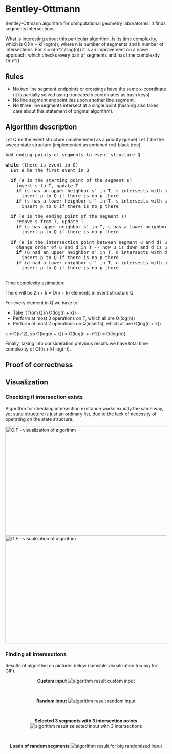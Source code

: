 # Bentley-Ottmann
Bentley-Ottmann algorithm for computational geometry laboratories. It finds segments intersections.

What is interesting about this particular algorithm, is its time complexity, 
which is O((n + k) log(n)), where n is number of segments and k number of intersections.
For k = o(n^2 / log(n)) it is an improvement on a naive approach, which checks every pair of segments and has time complexity O(n^2).

## Rules
* No two line segment endpoints or crossings have the same x-coordinate (it is partially solved using truncated x coordinates as hash keys).
* No line segment endpoint lies upon another line segment.
* No three line segments intersect at a single point (hashing also takes care about this statement of original algorithm).

## Algorithm description

Let Q be the event structure (implemented as a priority queue)
Let T be the sweep state structure (implemented as enriched red-black tree)

<pre>
Add ending points of segments to event structure Q

<b>while</b> (there is event in Q)
  Let e be the first event in Q
  
  <b>if</b> (e is the starting point of the segment s)
    insert s to T, update T
    <b>if</b> (s has an upper heighbor s' in T, s intersects with s' in point p)
      insert p to Q if there is no p there
    <b>if</b> (s has a lower heighbor s'' in T, s intersects with s'' in point p)
      insert p to Q if there is no p there
      
  <b>if</b> (e is the ending point of the segment s)
    remove s from T, update T
    <b>if</b> (s has upper neighbor s' in T, s has a lower neighbor s'' in T, s' and s'' intersects in point p)
      insert p to Q if there is no p there
      
  <b>if</b> (e is the intersection point between segment u and d) u - for up, d - for down
    change order of u and d in T -- now u is down and d is up
    <b>if</b> (u had an upper neighbor s' in T, d intersects with d in point p)
      insert p to Q if there is no p there
    <b>if</b> (d had a lower noighbor s'' in T, u intersects with u in point p)
      insert p to Q if there is no p there
    
</pre>

Time complexity estimation:

There will be 2n + k = O(n + k) elements in event structure Q 

For every element in Q we have to:

* Take it from Q in O(log(n + k))
* Perform at most 3 operations on T, which all are O(log(n))
* Perform at most 2 operations on Q(inserts), which all are O(log(n + k))

k = O(n^2), so O(log(n + k)) = O(log(n + n^2)) = O(log(n))

Finally, taking into consideration previous results we have total time complexity of O((n + k) log(n)).

## Proof of correctness

## Visualization

### Checking if intersection exists

Algorithm for checking intersection existance works exactly the same way, yet state structure is just an ordinary list,
due to the lack of necessity of operating on the state structure.

<img src="Pictures/GIF1.gif" width="624" height="338" alt="GIF - visualization of algorithm" />

<img src="Pictures/GIF2.gif" width="624" height="338" alt="GIF - visualization of algorithm" />


### Finding all intersections

Results of algorithm on pictures below (sensible visualization too big for GIF).

<p align="center">
<b>Custom input</b>

<img src="Pictures/Inputed.png" alt="algorithm result custom input"/>
</p>
<br>
<p align="center">
<b>Random input</b>

<img src="Pictures/Random.png"  alt="algorithm result random input"/>
</p>
<br>
<p align="center">
<b>Selected 3 segments with 3 intersection points</b>

<img src="Pictures/Result3.png" alt="algorithm result selected input with 3 intersections"/>
</p>
<br>
<p align="center">
<b>Loads of random segments</b>

<img src="Pictures/ResultBig.png" alt="algorithm result for big randomized input"/>
</p>
